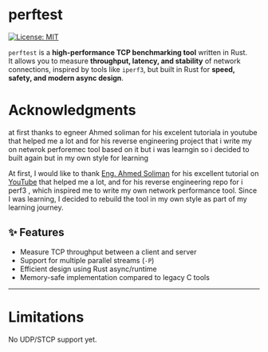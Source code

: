 # perftest

[![License: MIT](https://img.shields.io/badge/license-MIT-blue)](LICENSE)  

`perftest` is a **high-performance TCP benchmarking tool** written in Rust.  
It allows you to measure **throughput, latency, and stability** of network connections, inspired by tools like `iperf3`, but built in Rust for **speed, safety, and modern async design**.

# Acknowledgments
at first thanks to egneer Ahmed soliman for his excelent tutoriala in youtube that helped me a lot 
and for his reverse engineering project that i write my on netwrok perforemec tool based on it but i was  learngin so 
i decided to built again but in my own style for learning 


At first, I would like to thank [Eng. Ahmed Soliman](https://github.com/ahmedsoliman)
for his excellent tutorial on [YouTube]([https://www.youtube.com/c/ahmedsoliman](https://youtube.com/playlist?list=PLald6EODoOJU0GMuYHlkS9MLhTPE7HiaT&si=KggPmyixF4vktXOi)) that helped me a lot,
and for his reverse engineering repo for i perf3 , which inspired me to write my own network performance tool.
Since I was learning, I decided to rebuild the tool in my own style as part of my learning journey.


## ✨ Features

-  Measure TCP throughput between a client and server  
-  Support for multiple parallel streams (`-P`)  
-  Efficient design using Rust async/runtime    
-  Memory-safe implementation compared to legacy C tools  

---
 #  Limitations
No UDP/STCP support yet.

